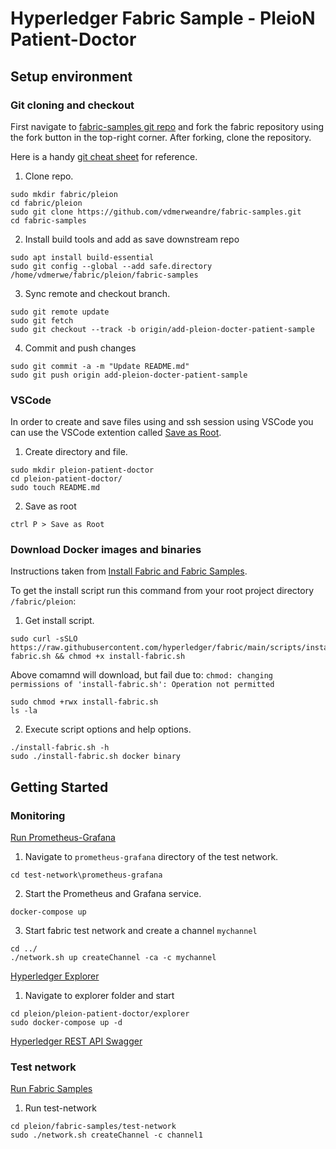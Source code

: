 # Hyperledger Fabric Sample - PleioN Patient-Doctor

## Setup environment
### Git cloning and checkout
First navigate to [fabric-samples git repo](https://github.com/hyperledger/fabric-samples) and fork the fabric repository using the fork button in the top-right corner. After forking, clone the repository.

Here is a handy [git cheat sheet](https://education.github.com/git-cheat-sheet-education.pdf) for reference.

1. Clone repo.

```
sudo mkdir fabric/pleion
cd fabric/pleion
sudo git clone https://github.com/vdmerweandre/fabric-samples.git
cd fabric-samples
```
2. Install build tools and add as save downstream repo
```
sudo apt install build-essential 
sudo git config --global --add safe.directory /home/vdmerwe/fabric/pleion/fabric-samples
```
3. Sync remote and checkout branch.
```
sudo git remote update
sudo git fetch
sudo git checkout --track -b origin/add-pleion-docter-patient-sample
```
4. Commit and push changes
```
sudo git commit -a -m "Update README.md"
sudo git push origin add-pleion-docter-patient-sample
```
### VSCode
In order to create and save files using and ssh session using VSCode you can use the VSCode extention called [Save as Root](https://marketplace.visualstudio.com/items?itemName=yy0931.save-as-root).

1. Create directory and file.
```
sudo mkdir pleion-patient-doctor
cd pleion-patient-doctor/
sudo touch README.md
```
2. Save as root
```
ctrl P > Save as Root 
```
### Download Docker images and binaries
Instructions taken from [Install Fabric and Fabric Samples](https://hyperledger-fabric.readthedocs.io/en/latest/install.html).

To get the install script run this command from your root project directory `/fabric/pleion`:

1. Get install script.
```
sudo curl -sSLO https://raw.githubusercontent.com/hyperledger/fabric/main/scripts/install-fabric.sh && chmod +x install-fabric.sh
```
Above comamnd will download, but fail due to: `chmod: changing permissions of 'install-fabric.sh': Operation not permitted` 
```
sudo chmod +rwx install-fabric.sh 
ls -la
```
2. Execute script options and help options.
```
./install-fabric.sh -h
sudo ./install-fabric.sh docker binary
```
## Getting Started 
### Monitoring
[Run Prometheus-Grafana](https://medium.com/coinmonks/hyperledger-fabric-v2-x-monitoring-using-prometheus-974e433073f5)
1. Navigate to `prometheus-grafana` directory of the test network.
```
cd test-network\prometheus-grafana
```
2. Start the Prometheus and Grafana service.
```
docker-compose up
```
3. Start fabric test network and create a channel `mychannel`
```
cd ../
./network.sh up createChannel -ca -c mychannel
```
[Hyperledger Explorer](https://github.com/hyperledger-labs/blockchain-explorer)
1. Navigate to explorer folder and start 
```
cd pleion/pleion-patient-doctor/explorer
sudo docker-compose up -d
```

[Hyperledger REST API Swagger](https://raw.githubusercontent.com/hyperledger/blockchain-explorer/master/app/swagger.json)


### Test network
[Run Fabric Samples](https://hyperledger-fabric.readthedocs.io/en/latest/getting_started_run_fabric.html)
1. Run test-network
```
cd pleion/fabric-samples/test-network
sudo ./network.sh createChannel -c channel1
```

